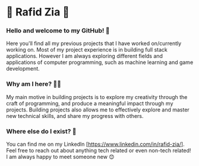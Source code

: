# 👾 Rafid Zia 👾

### Hello and welcome to my GitHub! 👋

Here you'll find all my previous projects that I have worked on/currently working on. Most of my project experience is in building full stack applications. However I am always exploring different fields and applications of computer programming, such as machine learning and game development. 

### Why am I here? 🤷‍♂️

My main motive in building projects is to explore my creativity through the craft of programming, and produce a meaningful impact through my projects. Building projects also allows me to effectively explore and master new technical skills, and share my progress with others.

### Where else do I exist? 🦧

You can find me on my LinkedIn [https://www.linkedin.com/in/rafid-zia/]. Feel free to reach out about anything tech related or even non-tech related! I am always happy to meet someone new 😊

